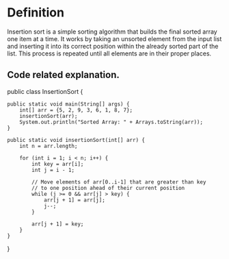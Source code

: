 # Definition
Insertion sort is a simple sorting algorithm that builds the final sorted array one item at a time. It works by taking an unsorted element from the input list and inserting it into its correct position within the already sorted part of the list. This process is repeated until all elements are in their proper places.

## Code related explanation.
public class InsertionSort {

    public static void main(String[] args) {
        int[] arr = {5, 2, 9, 3, 6, 1, 8, 7};
        insertionSort(arr);
        System.out.println("Sorted Array: " + Arrays.toString(arr));
    }

    public static void insertionSort(int[] arr) {
        int n = arr.length;

        for (int i = 1; i < n; i++) {
            int key = arr[i];
            int j = i - 1;

            // Move elements of arr[0..i-1] that are greater than key
            // to one position ahead of their current position
            while (j >= 0 && arr[j] > key) {
                arr[j + 1] = arr[j];
                j--;
            }

            arr[j + 1] = key;
        }
    }
}

